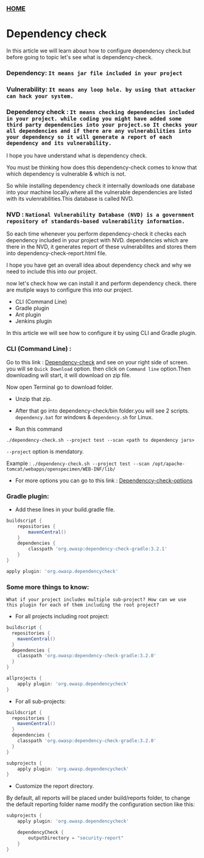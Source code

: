 ### [HOME](https://krishna-waidande.github.io/)

# Dependency check 

In this article we will learn about how to configure dependency check.but before going to topic let's see what is dependency-check.


### Dependency: ```It means jar file included in your project```


### Vulnerability: ```It means any loop hole. by using that attacker can hack your system.```


### Dependency check : ```It means checking dependencies included in your project. while coding you might have added some third party dependencies into your project.so It checks your all dependencies and if there are any vulnerabilities into your dependency so it will generate a report of each dependency and its vulnerability.```


I hope you have understand what is dependency check.


You must be thinking how does this dependency-check comes to know that which dependency is vulnerable & which is not.


So while installing dependency check it internally downloads one database into your machine locally.where all the vulnerable dependencies are listed with its vulenrabilities.This database is called NVD.


### NVD : ```National Vulnerability Database (NVD) is a government repository of standards-based vulnerability information.```

So each time whenever you perform dependency-check it checks each dependency included in your project with NVD.
dependencies which are there in the NVD, it generates report of these vulnerabilites and stores them into dependency-check-report.html file.


I hope you have get an overall idea about dependency check and why we need to include this into our project.


now let's check how we can install it and perform dependency check. there are mutiple ways to configure this into our project.

+ CLI (Command Line)
+ Gradle plugin
+ Ant plugin
+ Jenkins plugin


In this article we will see how to configure it by using CLI and Gradle plugin.

###  CLI (Command Line) :

Go to this link : [Dependency-check](https://www.owasp.org/index.php/OWASP_Dependency_Check) and see on your right side of screen. you will se ```Quick Download``` option. then click on ```Command line``` option.Then downloading will start, it will download on zip file.


Now open Terminal go to download folder.


+ Unzip that zip.


+ After that go into dependency-check/bin folder.you will see 2 scripts. ```dependency.bat``` for windows & ```dependency.sh```
for Linux.

+ Run this command


```./dependency-check.sh --project test --scan <path to dependency jars>```

```--project``` option is mendatory.


Example : ```./dependency-check.sh --project test --scan /opt/apache-tomcat/webapps/openspecimen/WEB-INF/lib/```
  
  
+ For more options you can go to this link : [Dependenccy-check-options](https://jeremylong.github.io/DependencyCheck/dependency-check-cli/arguments.html)

### Gradle plugin:

+ Add these lines in your build.gradle file.


```groovy
buildscript {
    repositories {
        mavenCentral()
    }
    dependencies {
        classpath 'org.owasp:dependency-check-gradle:3.2.1'
    }
}

apply plugin: 'org.owasp.dependencycheck'
```

### Some more things to know: 

```What if your project includes multiple sub-project? How can we use this plugin for each of them including the root project?```


+  For all projects including root project:

```groovy
buildscript {
  repositories {
    mavenCentral()
  }
  dependencies {
    classpath 'org.owasp:dependency-check-gradle:3.2.0'
  }
}

allprojects {
    apply plugin: 'org.owasp.dependencycheck'
}
```

+  For all sub-projects:


```groovy
buildscript {
  repositories {
    mavenCentral()
  }
  dependencies {
    classpath 'org.owasp:dependency-check-gradle:3.2.0'
  }
}

subprojects {
    apply plugin: 'org.owasp.dependencycheck'
}
```

+ Customize the report directory.


By default, all reports will be placed under build/reports folder, to change the default reporting folder name modify the configuration section like this:

```groovy
subprojects {
    apply plugin: 'org.owasp.dependencycheck'

    dependencyCheck {
        outputDirectory = "security-report"
    }
}
```












